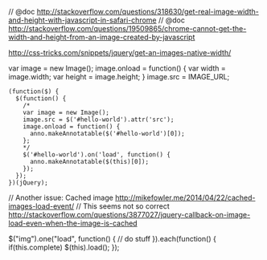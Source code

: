 // @doc http://stackoverflow.com/questions/318630/get-real-image-width-and-height-with-javascript-in-safari-chrome
// @doc http://stackoverflow.com/questions/19509865/chrome-cannot-get-the-width-and-height-from-an-image-created-by-javascript

http://css-tricks.com/snippets/jquery/get-an-images-native-width/

var image = new Image();
image.onload = function() {
    var width = image.width;
    var height = image.height;
}
image.src = IMAGE_URL;


    (function($) {
      $(function() {
        /*
        var image = new Image();
        image.src = $('#hello-world').attr('src');
        image.onload = function() {
          anno.makeAnnotatable($('#hello-world')[0]);
        };
        */
        $('#hello-world').on('load', function() {
          anno.makeAnnotatable($(this)[0]);
        });
      });
    })(jQuery);
    
// Another issue: Cached image
http://mikefowler.me/2014/04/22/cached-images-load-event/  // This seems not so correct
http://stackoverflow.com/questions/3877027/jquery-callback-on-image-load-even-when-the-image-is-cached

$("img").one("load", function() {
  // do stuff
}).each(function() {
  if(this.complete) $(this).load();
});